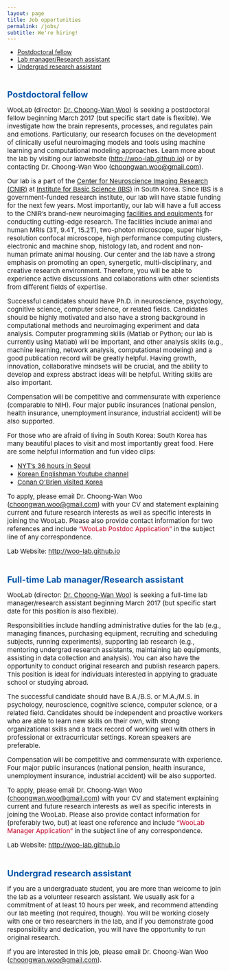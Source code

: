 ```yaml
---
layout: page
title: Job opportunities
permalink: /jobs/
subtitle: We're hiring!
---
```


<!--<span style="font-size: 13px !important; color: #BD0026;">February 2017 </span>-->
- <a href="#postdoc">Postdoctoral fellow</a>
- <a href="#labmanager">Lab manager/Research assistant</a>
- <a href="#undergrad">Undergrad research assistant</a>

<p id="postdoc"></p>

<br> 

<b><span style="font-size: 20px !important; color: #0055A9;">Postdoctoral fellow</span></b>

<span style="font-size: 15px !important;">WooLab (director: <a href="http://wanirepo.github.io">Dr. Choong-Wan Woo</a>) is seeking a postdoctoral fellow beginning March 2017 (but specific start date is flexible). We investigate how the brain represents, processes, and regulates pain and emotions. Particularly, our research focuses on the development of clinically useful neuroimaging models and tools using machine learning and computational modeling approaches. Learn more about the lab by visiting our labwebsite (<a href="http://woo-lab.github.io">http://woo-lab.github.io</a>) or by contacting Dr. Choong-Wan Woo (<a href="mailto:choongwan.woo@gmail.com">choongwan.woo@gmail.com</a>).</span>

<span style="font-size: 15px !important;">Our lab is a part of the <a href="http://cnir.ibs.re.kr/html/cnir_en/">Center for Neuroscience Imaging Research (CNIR)</a> at <a href="https://www.ibs.re.kr">Institute for Basic Science (IBS)</a> in South Korea. Since IBS is a government-funded research institute, our lab will have stable funding for the next few years. Most importantly, our lab will have a full access to the CNIR’s brand-new neuroimaging <a href="http://cnir.ibs.re.kr/_prog/equipments/?&site_dvs_cd=cnir_en&menu_dvs_cd=050101">facilities and equipments</a> for conducting cutting-edge research. The facilities include animal and human MRIs (3T, 9.4T, 15.2T), two-photon microscope, super high-resolution confocal microscope, high performance computing clusters, electronic and machine shop, histology lab, and rodent and non-human primate animal housing. Our center and the lab have a strong emphasis on promoting an open, synergetic, multi-disciplinary, and creative research environment. Therefore, you will be able to experience active discussions and collaborations with other scientists from different fields of expertise.</span>

<span style="font-size: 15px !important;">Successful candidates should have Ph.D. in neuroscience, psychology, cognitive science, computer science, or related fields. Candidates should be highly motivated and also have a strong background in computational methods and neuroimaging experiment and data analysis. Computer programming skills (Matlab or Python; our lab is currently using Matlab) will be important, and other analysis skills (e.g., machine learning, network analysis, computational modeling) and a good publication record will be greatly helpful. Having growth, innovation, collaborative mindsets will be crucial, and the ability to develop and express abstract ideas will be helpful. Writing skills are also important.</span>

<span style="font-size: 15px !important;">Compensation will be competitive and commensurate with experience (comparable to NIH). Four major public insurances (national pension, health insurance, unemployment insurance, industrial accident) will be also supported.</span>

<span style="font-size: 15px !important;">For those who are afraid of living in South Korea: South Korea has many beautiful places to visit and most importantly great food. Here are some helpful information and fun	 video clips:</span>

- <span style="font-size: 15px !important;"><a href="https://www.nytimes.com/interactive/2016/07/15/travel/what-to-do-36-hours-in-seoul.html?_r=0">NYT’s 36 hours in Seoul</a></span>
- <span style="font-size: 15px !important;"><a href="https://www.youtube.com/user/koreanenglishman">Korean Englishman Youtube channel</a></span>
- <span style="font-size: 15px !important;"><a href="https://www.youtube.com/playlist?list=PLVL8S3lUHf0RvCcVJRVh8IWUDaIL50xnI">Conan O'Brien visited Korea</a></span>

<p><span style="font-size: 15px !important;">To apply, please email Dr. Choong-Wan Woo (<a href="mailto:choongwan.woo@gmail.com">choongwan.woo@gmail.com</a>) with your CV and statement explaining current and future research interests as well as specific interests in joining the WooLab. Please also provide contact information for two references and include <span style="color: #BD0026;">“WooLab Postdoc Application”</span> in the subject line of any correspondence.</span></p>


<span style="font-size: 15px !important;">Lab Website: <a href="http://woo-lab.github.io">http://woo-lab.github.io</a></span>

<p id="labmanager"></p>

<br>

<b><span style="font-size: 20px !important; color: #0055A9;">Full-time Lab manager/Research assistant</span></b>

<span style="font-size: 15px !important;">WooLab (director: <a href="http://wanirepo.github.io">Dr. Choong-Wan Woo</a>) is seeking a full-time lab manager/research assistant beginning March 2017 (but specific start date for this position is also flexible).</span>

<span style="font-size: 15px !important;">Responsibilities include handling administrative duties for the lab (e.g., managing finances, purchasing equipment, recruiting and scheduling subjects, running experiments), supporting lab research (e.g., mentoring undergrad research assistants, maintaining lab equipments, assisting in data collection and analysis). You can also have the opportunity to conduct original research and publish research papers. This position is ideal for individuals interested in applying to graduate school or studying abroad.</span>

<span style="font-size: 15px !important;">The successful candidate should have B.A./B.S. or M.A./M.S. in psychology, neuroscience, cognitive science, computer science, or a related field. Candidates should be independent and proactive workers who are able to learn new skills on their own, with strong organizational skills and a track record of working well with others in professional or extracurricular settings. Korean speakers are preferable. </span>

<span style="font-size: 15px !important;">Compensation will be competitive and commensurate with experience. Four major public insurances (national pension, health insurance, unemployment insurance, industrial accident) will be also supported.</span>

<span style="font-size: 15px !important;">To apply, please email Dr. Choong-Wan Woo (<a href="mailto:choongwan.woo@gmail.com">choongwan.woo@gmail.com</a>) with your CV and statement explaining current and future research interests as well as specific interests in joining the WooLab. Please also provide contact information for (preferably two, but) at least one reference and include <span style="color: #BD0026;">“WooLab Manager Application”</span> in the subject line of any correspondence.</span>

<span style="font-size: 15px !important;">Lab Website: <a href="http://woo-lab.github.io">http://woo-lab.github.io</a></span>

<p id="undergrad"></p>

<br>

<b><span style="font-size: 20px !important; color: #0055A9;">Undergrad research assistant</span></b>

<span style="font-size: 15px !important;">If you are a undergraduate student, you are more than welcome to join the lab as a volunteer research assistant. We usually ask for a commitment of at least 10 hours per week, and recommend attending our lab meeting (not required, though). You will be working closely with one or two researchers in the lab, and if you demonstrate good responsibility and dedication, you will have the opportunity to run original research. </span>  

<span style="font-size: 15px !important;">If you are interested in this job, please email Dr. Choong-Wan Woo (<a href="mailto:choongwan.woo@gmail.com">choongwan.woo@gmail.com</a>).</span>



